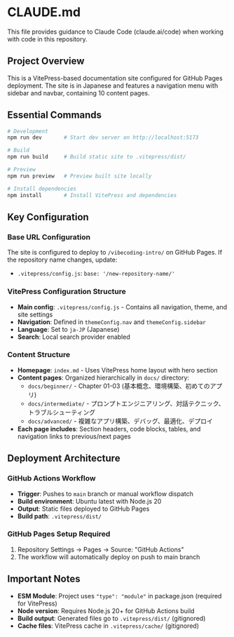 # CLAUDE.md

This file provides guidance to Claude Code (claude.ai/code) when working with code in this repository.

## Project Overview

This is a VitePress-based documentation site configured for GitHub Pages deployment. The site is in Japanese and features a navigation menu with sidebar and navbar, containing 10 content pages.

## Essential Commands

```bash
# Development
npm run dev       # Start dev server on http://localhost:5173

# Build
npm run build     # Build static site to .vitepress/dist/

# Preview
npm run preview   # Preview built site locally

# Install dependencies
npm install       # Install VitePress and dependencies
```

## Key Configuration

### Base URL Configuration
The site is configured to deploy to `/vibecoding-intro/` on GitHub Pages. If the repository name changes, update:
- `.vitepress/config.js`: `base: '/new-repository-name/'`

### VitePress Configuration Structure
- **Main config**: `.vitepress/config.js` - Contains all navigation, theme, and site settings
- **Navigation**: Defined in `themeConfig.nav` and `themeConfig.sidebar`
- **Language**: Set to `ja-JP` (Japanese)
- **Search**: Local search provider enabled

### Content Structure
- **Homepage**: `index.md` - Uses VitePress home layout with hero section
- **Content pages**: Organized hierarchically in `docs/` directory:
  - `docs/beginner/` - Chapter 01-03 (基本概念、環境構築、初めてのアプリ)
  - `docs/intermediate/` - プロンプトエンジニアリング、対話テクニック、トラブルシューティング
  - `docs/advanced/` - 複雑なアプリ構築、デバッグ、最適化、デプロイ
- **Each page includes**: Section headers, code blocks, tables, and navigation links to previous/next pages

## Deployment Architecture

### GitHub Actions Workflow
- **Trigger**: Pushes to `main` branch or manual workflow dispatch
- **Build environment**: Ubuntu latest with Node.js 20
- **Output**: Static files deployed to GitHub Pages
- **Build path**: `.vitepress/dist/`

### GitHub Pages Setup Required
1. Repository Settings → Pages → Source: "GitHub Actions"
2. The workflow will automatically deploy on push to main branch

## Important Notes

- **ESM Module**: Project uses `"type": "module"` in package.json (required for VitePress)
- **Node version**: Requires Node.js 20+ for GitHub Actions build
- **Build output**: Generated files go to `.vitepress/dist/` (gitignored)
- **Cache files**: VitePress cache in `.vitepress/cache/` (gitignored)